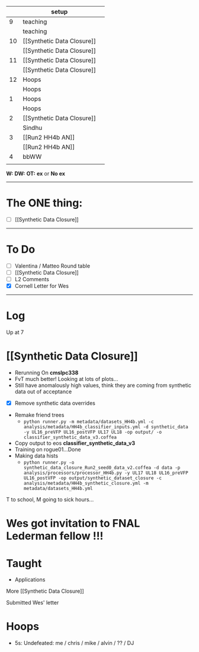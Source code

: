 
|     | setup                      |     |
| --- | -------------------------- | --- |
| 9   | teaching                   |     |
|     | teaching                   |     |
| 10  | [[Synthetic Data Closure]] |     |
|     | [[Synthetic Data Closure]] |     |
| 11  | [[Synthetic Data Closure]] |     |
|     | [[Synthetic Data Closure]] |     |
| 12  | Hoops                      |     |
|     | Hoops                      |     |
| 1   | Hoops                      |     |
|     | Hoops                      |     |
| 2   | [[Synthetic Data Closure]] |     |
|     | Sindhu                     |     |
| 3   | [[Run2 HH4b AN]]           |     |
|     | [[Run2 HH4b AN]]           |     |
| 4   | bbWW                       |     |
|     |                            |     |

**W:**
**DW:**
**OT:**
**ex** or **No ex**

---
# The ONE thing: 
- [ ] [[Synthetic Data Closure]]

---
# To Do

- [ ]  Valentina / Matteo Round table
- [ ] [[Synthetic Data Closure]]
- [ ] L2 Comments
- [x]  Cornell Letter for Wes

---

# Log

Up at 7

# [[Synthetic Data Closure]]
- Rerunning On **cmslpc338**
- FvT much better! Looking at lots of plots...
- Still have anomalously  high values, think they are coming from synthetic data out of acceptance
- [x] Remove synthetic data overrides
- Remake friend trees
	- `python runner.py -m metadata/datasets_HH4b.yml -c analysis/metadata/HH4b_classifier_inputs.yml -d synthetic_data -y UL16_preVFP UL16_postVFP UL17 UL18 -op output/ -o classifier_synthetic_data_v3.coffea`
- Copy output to eos **classifier_synthetic_data_v3**
- Training on rogue01...Done
- Making data hists 
	- `python runner.py -o synthetic_data_closure_Run2_seed0_data_v2.coffea -d data -p analysis/processors/processor_HH4b.py -y UL17 UL18 UL16_preVFP UL16_postVFP -op output/synthetic_dataset_closure -c analysis/metadata/HH4b_synthetic_closure.yml -m metadata/datasets_HH4b.yml`

T to school,  M going to sick hours... 

# Wes got invitation to FNAL Lederman fellow !!!

# Taught
- Applications 


More [[Synthetic Data Closure]]


Submitted Wes' letter


# Hoops 
- 5s: Undefeated: me / chris / mike / alvin / ?? / DJ